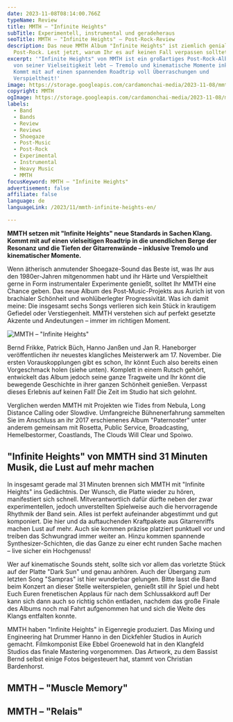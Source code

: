 ```yaml
---
date: 2023-11-08T08:14:00.766Z
typeName: Review
title: MMTH – "Infinite Heights"
subTitle: Experimentell, instrumental und geradeheraus
seoTitle: MMTH – "Infinite Heights" – Post-Rock-Review
description: Das neue MMTH Album "Infinite Heights" ist ziemlich genialer
  Post-Rock. Lest jetzt, warum Ihr es auf keinen Fall verpassen solltet!
excerpt: '"Infinite Heights" von MMTH ist ein großartiges Post-Rock-Album, das
  von seiner Vielseitigkeit lebt – Tremolo und kinematische Momente inklusive.
  Kommt mit auf einen spannenden Roadtrip voll Überraschungen und
  Verspieltheit!'
image: https://storage.googleapis.com/cardamonchai-media/2023-11-08/mmth-infinite-heights-4-jpg-imagine-080808_656565_1024_768/640.webp
copyright: MMTH
ogImage: https://storage.googleapis.com/cardamonchai-media/2023-11-08/mmth-infinite-heights-2-og-jpg-imagine-989898_746d6c_1200_628/640.webp
labels:
  - Band
  - Bands
  - Review
  - Reviews
  - Shoegaze
  - Post-Music
  - Post-Rock
  - Experimental
  - Instrumental
  - Heavy Music
  - MMTH
focusKeyword: MMTH – "Infinite Heights"
advertisement: false
affiliate: false
language: de
languageLink: /2023/11/mmth-infinite-heights-en/

---
```


**MMTH setzen mit "Infinite Heights" neue Standards in Sachen Klang. Kommt mit auf einen vielseitigen Roadtrip in die unendlichen Berge der Resonanz und die Tiefen der Gitarrenwände – inklusive Tremolo und kinematischer Momente.**

Wenn ätherisch anmutender Shoegaze-Sound das Beste ist, was Ihr aus den 1980er-Jahren mitgenommen habt und ihr Härte und Verspieltheit gerne in Form instrumentaler Experimente genießt, solltet Ihr MMTH eine Chance geben. Das neue Album des Post-Music-Projekts aus Aurich ist von brachialer Schönheit und wohlüberlegter Progressivität. Was ich damit meine: Die insgesamt sechs Songs verlieren sich kein Stück in krautigem Gefiedel oder Verstiegenheit. MMTH verstehen sich auf perfekt gesetzte Akzente und Andeutungen – immer im richtigen Moment.

![MMTH – "Infinite Heights"](https://storage.googleapis.com/cardamonchai-media/2023-11-08/infinite-heights-mmth-jpg-imagine-b83818_b76853_440_440/640.webp 'MMTH – "Infinite Heights""')

Bernd Frikke, Patrick Büch, Hanno Janßen und Jan R. Haneborger veröffentlichen ihr neuestes klangliches Meisterwerk am 17. November. Die ersten Vorauskopplungen gibt es schon, Ihr könnt Euch also bereits einen Vorgeschmack holen (siehe unten). Komplett in einem Rutsch gehört, entwickelt das Album jedoch seine ganze Tragweite und Ihr könnt die bewegende Geschichte in ihrer ganzen Schönheit genießen. Verpasst dieses Erlebnis auf keinen Fall! Die Zeit im Studio hat sich gelohnt.

Verglichen werden MMTH mit Projekten wie Tides from Nebula, Long Distance Calling oder Slowdive. Umfangreiche Bühnenerfahrung sammelten Sie im Anschluss an ihr 2017 erschienenes Album "Paternoster" unter anderem gemeinsam mit Rosetta, Public Service, Broadcasting, Hemelbestormer, Coastlands, The Clouds Will Clear und Spoiwo.

## "Infinite Heights" von MMTH sind 31 Minuten Musik, die Lust auf mehr machen

In insgesamt gerade mal 31 Minuten brennen sich MMTH mit "Infinite Heights" ins Gedächtnis. Der Wunsch, die Platte wieder zu hören, manifestiert sich schnell. Mitverantwortlich dafür dürfte neben der zwar experimentellen, jedoch unverstellten Spielweise auch die hervorragende Rhythmik der Band sein. Alles ist perfekt aufeinander abgestimmt und gut komponiert. Die hier und da auftauchenden Kraftpakete aus Gitarrenriffs machen Lust auf mehr. Auch sie kommen präzise platziert punktuell vor und treiben das Schwungrad immer weiter an. Hinzu kommen spannende Synthesizer-Schichten, die das Ganze zu einer echt runden Sache machen – live sicher ein Hochgenuss!

Wer auf kinematische Sounds steht, sollte sich vor allem das vorletzte Stück auf der Platte "Dark Sun" und genau anhören. Auch der Übergang zum letzten Song "Sampras" ist hier wunderbar gelungen. Bitte lasst die Band beim Konzert an dieser Stelle weiterspielen, genießt still ihr Spiel und hebt Euch Euren frenetischen Applaus für nach dem Schlussakkord auf! Der kann sich dann auch so richtig schön entladen, nachdem das große Finale des Albums noch mal Fahrt aufgenommen hat und sich die Weite des Klangs entfalten konnte.

MMTH haben "Infinite Heights" in Eigenregie produziert. Das Mixing und Engineering hat Drummer Hanno in den Dickfehler Studios in Aurich gemacht. Filmkomponist Eike Ebbel Groenewold hat in den Klangfeld Studios das finale Mastering vorgenommen. Das Artwork, zu dem Bassist Bernd selbst einige Fotos beigesteuert hat, stammt von Christian Bardenhorst.

## MMTH – "Muscle Memory"

<YouTube id="NOEQpAM1Pu0" />

## MMTH – "Relais"

<YouTube id="tuI_T0XeFfI" />
